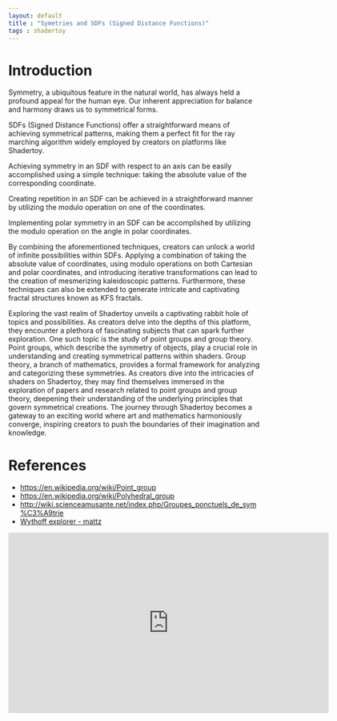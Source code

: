 ```yaml
---
layout: default
title : "Symetries and SDFs (Signed Distance Functions)"
tags : shadertoy
---
```

# Introduction
Symmetry, a ubiquitous feature in the natural world, has always held a profound appeal for the human eye. Our inherent appreciation for balance and harmony draws us to symmetrical forms.

SDFs (Signed Distance Functions) offer a straightforward means of achieving symmetrical patterns, making them a perfect fit for the ray marching algorithm widely employed by creators on platforms like Shadertoy.

Achieving symmetry in an SDF with respect to an axis can be easily accomplished using a simple technique: taking the absolute value of the corresponding coordinate. 

Creating repetition in an SDF can be achieved in a straightforward manner by utilizing the modulo operation on one of the coordinates. 

Implementing polar symmetry in an SDF can be accomplished by utilizing the modulo operation on the angle in polar coordinates. 

By combining the aforementioned techniques, creators can unlock a world of infinite possibilities within SDFs. Applying a combination of taking the absolute value of coordinates, using modulo operations on both Cartesian and polar coordinates, and introducing iterative transformations can lead to the creation of mesmerizing kaleidoscopic patterns. Furthermore, these techniques can also be extended to generate intricate and captivating fractal structures known as KFS fractals. 

Exploring the vast realm of Shadertoy unveils a captivating rabbit hole of topics and possibilities. As creators delve into the depths of this platform, they encounter a plethora of fascinating subjects that can spark further exploration. One such topic is the study of point groups and group theory. Point groups, which describe the symmetry of objects, play a crucial role in understanding and creating symmetrical patterns within shaders. Group theory, a branch of mathematics, provides a formal framework for analyzing and categorizing these symmetries. As creators dive into the intricacies of shaders on Shadertoy, they may find themselves immersed in the exploration of papers and research related to point groups and group theory, deepening their understanding of the underlying principles that govern symmetrical creations. The journey through Shadertoy becomes a gateway to an exciting world where art and mathematics harmoniously converge, inspiring creators to push the boundaries of their imagination and knowledge.

# References

* https://en.wikipedia.org/wiki/Point_group
* https://en.wikipedia.org/wiki/Polyhedral_group
* http://wiki.scienceamusante.net/index.php/Groupes_ponctuels_de_sym%C3%A9trie
* [Wythoff explorer - mattz](https://www.shadertoy.com/view/Md3yRB)

<iframe width="640" height="360" frameborder="0" src="https://www.shadertoy.com/embed/7t2cRd?gui=true&t=10&paused=true&muted=false" allowfullscreen></iframe>
